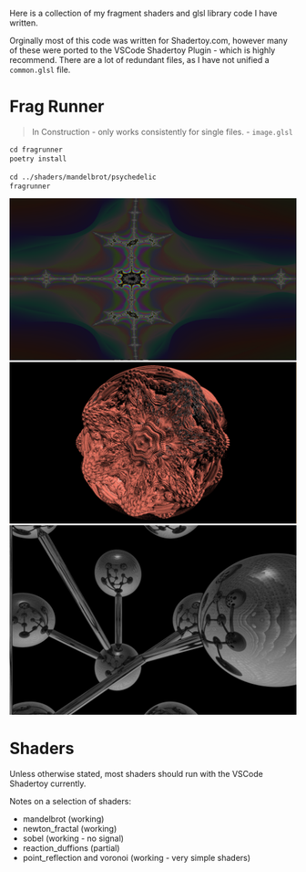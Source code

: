 Here is a collection of my fragment shaders and glsl library code I have written.

Orginally most of this code was written for Shadertoy.com, however many of these were ported to the VSCode Shadertoy Plugin - which is highly recommend. 
There are a lot of redundant files, as I have not unified a `common.glsl` file.

# Frag Runner 
> In Construction - only works consistently for single files. - `image.glsl`

    cd fragrunner
    poetry install

    cd ../shaders/mandelbrot/psychedelic
    fragrunner
    
![](https://raw.githubusercontent.com/GRAYgoose124/fragment_shaders/main/screenshots/mandel.png)
![](https://raw.githubusercontent.com/GRAYgoose124/fragment_shaders/main/screenshots/bulb.png)
![](https://raw.githubusercontent.com/GRAYgoose124/fragment_shaders/main/screenshots/mc.png)


# Shaders
Unless otherwise stated, most shaders should run with the VSCode Shadertoy currently.

Notes on a selection of shaders:
* mandelbrot (working)
* newton_fractal (working)
* sobel (working - no signal)
* reaction_duffions (partial)
* point_reflection and voronoi (working - very simple shaders)